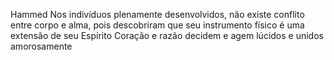 Hammed
Nos indivíduos plenamente desenvolvidos, não existe conflito entre corpo e alma, pois descobriram que seu instrumento físico é uma extensão de seu Espírito Coração e razão decidem e agem lúcidos e unidos amorosamente
